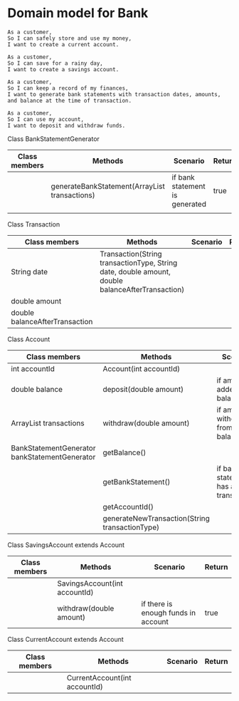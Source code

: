 # Domain model for Bank

```
As a customer,
So I can safely store and use my money,
I want to create a current account.

As a customer,
So I can save for a rainy day,
I want to create a savings account.

As a customer,
So I can keep a record of my finances,
I want to generate bank statements with transaction dates, amounts, and balance at the time of transaction.

As a customer,
So I can use my account,
I want to deposit and withdraw funds.
```
Class BankStatementGenerator

| Class members | Methods                                                    | Scenario                       | Return |
|---------------|------------------------------------------------------------|--------------------------------|--------|
|               | generateBankStatement(ArrayList<Transaction> transactions) | if bank statement is generated | true   |
|               |                                                            |                                |        |

Class Transaction

| Class members                  | Methods                                                                                         | Scenario | Return |
|--------------------------------|-------------------------------------------------------------------------------------------------|----------|--------|
| String date                    | Transaction(String transactionType, String date, double amount, double balanceAfterTransaction) |          |        |
| double amount                  |                                                                                                 |          |        |
| double balanceAfterTransaction |                                                                                                 |          |        |


Class Account

| Class members                                 | Methods                                        | Scenario                               | Return |
|-----------------------------------------------|------------------------------------------------|----------------------------------------|--------|
| int accountId                                 | Account(int accountId)                         |                                        |        |
| double balance                                | deposit(double amount)                         | if amount is added to balance          | true   |
| ArrayList<Transaction> transactions           | withdraw(double amount)                        | if amount is withdrawn from balance    | true   |
| BankStatementGenerator bankStatementGenerator | getBalance()                                   |                                        |        |
|                                               | getBankStatement()                             | if bank statement has all transactions | true   |
|                                               | getAccountId()                                 |                                        |        |
|                                               | generateNewTransaction(String transactionType) |                                        |        |


Class SavingsAccount extends Account

| Class members | Methods                       | Scenario                            | Return |
|---------------|-------------------------------|-------------------------------------|--------|
|               | SavingsAccount(int accountId) |                                     |        |
|               | withdraw(double amount)       | if there is enough funds in account | true   |


Class CurrentAccount extends Account

| Class members | Methods                       | Scenario | Return |
|---------------|-------------------------------|----------|--------|
|               | CurrentAccount(int accountId) |          |        |
